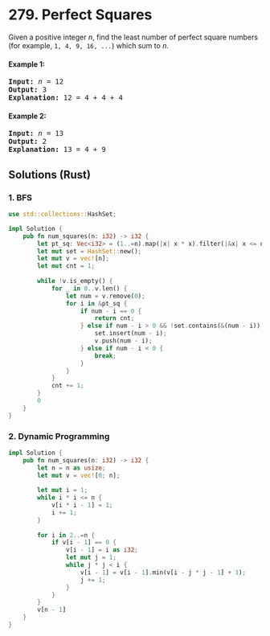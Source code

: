 # 279. Perfect Squares
Given a positive integer *n*, find the least number of perfect square numbers (for example, ```1, 4, 9, 16, ...```) which sum to *n*.

#### Example 1:
<pre>
<strong>Input:</strong> <em>n</em> = 12
<strong>Output:</strong> 3
<strong>Explanation:</strong> 12 = 4 + 4 + 4
</pre>

#### Example 2:
<pre>
<strong>Input:</strong> <em>n</em> = 13
<strong>Output:</strong> 2
<strong>Explanation:</strong> 13 = 4 + 9
</pre>

## Solutions (Rust)

### 1. BFS
```Rust
use std::collections::HashSet;

impl Solution {
    pub fn num_squares(n: i32) -> i32 {
        let pt_sq: Vec<i32> = (1..=n).map(|x| x * x).filter(|&x| x <= n).collect();
        let mut set = HashSet::new();
        let mut v = vec![n];
        let mut cnt = 1;
 
        while !v.is_empty() {
            for _ in 0..v.len() {
                let num = v.remove(0);
                for i in &pt_sq {
                    if num - i == 0 {
                        return cnt;
                    } else if num - i > 0 && !set.contains(&(num - i)) {
                        set.insert(num - i);
                        v.push(num - i);
                    } else if num - i < 0 {
                        break;
                    }
                }
            }
            cnt += 1;
        }
        0
    }
}
```

### 2. Dynamic Programming
```Rust
impl Solution {
    pub fn num_squares(n: i32) -> i32 {
        let n = n as usize;
        let mut v = vec![0; n];
 
        let mut i = 1;
        while i * i <= n {
            v[i * i - 1] = 1;
            i += 1;
        }
 
        for i in 2..=n {
            if v[i - 1] == 0 {
                v[i - 1] = i as i32;
                let mut j = 1;
                while j * j < i {
                    v[i - 1] = v[i - 1].min(v[i - j * j - 1] + 1);
                    j += 1;
                }
            }
        }
        v[n - 1]
    }
}
```
